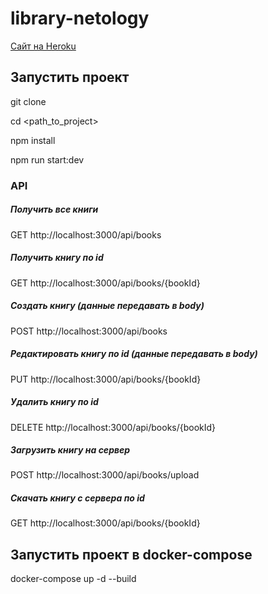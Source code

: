 # library-netology

[Сайт на Heroku](https://library-netology.herokuapp.com/)

## Запустить проект

git clone

cd <path_to_project>

npm install

npm run start:dev

### API

##### Получить все книги

GET http://localhost:3000/api/books

##### Получить книгу по id

GET http://localhost:3000/api/books/{bookId}

##### Создать книгу (данные передавать в body)

POST http://localhost:3000/api/books

##### Редактировать книгу по id (данные передавать в body)

PUT http://localhost:3000/api/books/{bookId}

##### Удалить книгу по id

DELETE http://localhost:3000/api/books/{bookId}

##### Загрузить книгу на сервер

POST http://localhost:3000/api/books/upload

##### Скачать книгу c сервера по id

GET http://localhost:3000/api/books/{bookId}

## Запустить проект в docker-compose

docker-compose up -d --build
